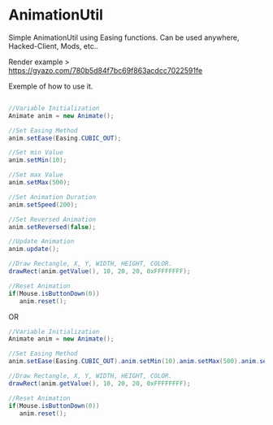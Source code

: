 # AnimationUtil
Simple AnimationUtil using Easing functions. Can be used anywhere, Hacked-Client, Mods, etc..


Render example >
https://gyazo.com/780b5d84f7bc69f863acdcc7022591fe


Exemple of how to use it.

```java

//Variable Initialization
Animate anim = new Animate();

//Set Easing Method
anim.setEase(Easing.CUBIC_OUT);

//Set min Value
anim.setMin(10);

//Set max Value
anim.setMax(500);

//Set Animation Duration
anim.setSpeed(200);

//Set Reversed Animation
anim.setReversed(false);

//Update Animation
anim.update();

//Draw Rectangle, X, Y, WIDTH, HEIGHT, COLOR.
drawRect(anim.getValue(), 10, 20, 20, 0xFFFFFFFF);

//Reset Animation
if(Mouse.isButtonDown(0))
   anim.reset();
```

OR

```java
//Variable Initialization
Animate anim = new Animate();

//Set Easing Method
anim.setEase(Easing.CUBIC_OUT).anim.setMin(10).anim.setMax(500).anim.setSpeed(200).anim.setReversed(false).anim.update();

//Draw Rectangle, X, Y, WIDTH, HEIGHT, COLOR.
drawRect(anim.getValue(), 10, 20, 20, 0xFFFFFFFF);

//Reset Animation
if(Mouse.isButtonDown(0))
   anim.reset();

